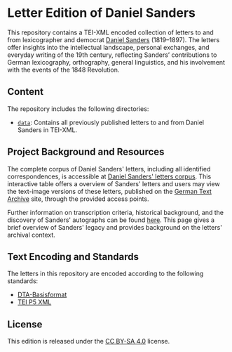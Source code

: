 # Letter Edition of Daniel Sanders

This repository contains a TEI-XML encoded collection of letters to and from lexicographer and democrat [Daniel Sanders](https://en.wikipedia.org/wiki/Daniel_Sanders_(lexicographer)) (1819–1897). The letters offer insights into the intellectual landscape, personal exchanges, and everyday writing of the 19th century, reflecting Sanders’ contributions to German lexicography, orthography, general linguistics, and his involvement with the events of the 1848 Revolution.

## Content

The repository includes the following directories:

- [`data`](data): Contains all previously published letters to and from Daniel Sanders in TEI-XML.

## Project Background and Resources

The complete corpus of Daniel Sanders' letters, including all identified correspondences, is accessible at [Daniel Sanders' letters corpus](https://sanders.bbaw.de/briefwechsel/korpus). This interactive table offers a overview of Sanders' letters and users may view the text-image versions of these letters, published on the [German Text Archive](https://www.deutschestextarchiv.de/) site, through the provided access points.

Further information on transcription criteria, historical background, and the discovery of Sanders' autographs can be found [here](https://sanders.bbaw.de/briefwechsel). This page gives a brief overview of Sanders' legacy and provides background on the letters' archival context.

## Text Encoding and Standards

The letters in this repository are encoded according to the following standards:

- [DTA-Basisformat](https://www.deutschestextarchiv.de/doku/basisformat/)
- [TEI P5 XML](https://tei-c.org/guidelines/p5/)

## License

This edition is released under the [CC BY-SA 4.0](https://creativecommons.org/licenses/by-sa/4.0/) license.
